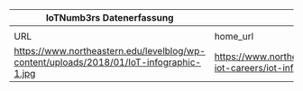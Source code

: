 |IoTNumb3rs Datenerfassung|||||||||||
| ---- | ---- | ---- | ---- | ---- | ---- | ---- | ---- | ---- | ---- | ---- |
||||||||||||
|URL|home_url|filename|device_class|device_count|market_class|market_volume|prognosis_year|publication_year|authorship_class|Dropbox folder|
|https://www.northeastern.edu/levelblog/wp-content/uploads/2018/01/IoT-infographic-1.jpg|https://www.northeastern.edu/levelblog/2018/01/25/guide-iot-careers/iot-infographic-1/|file5_IoT-infographic-1.jpg||||||||Pattoho/20181117-1200|
